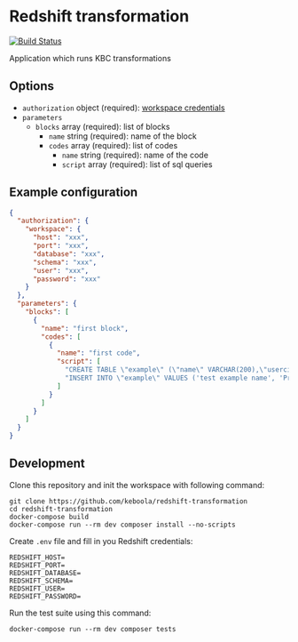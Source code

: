 # Redshift transformation

[![Build Status](https://travis-ci.com/keboola/redshift-transformation.svg?branch=master)](https://travis-ci.com/keboola/snowflake-transformation)

Application which runs KBC transformations

## Options

- `authorization` object (required): [workspace credentials](https://developers.keboola.com/extend/common-interface/folders/#exchanging-data-via-workspace)
- `parameters`
    - `blocks` array (required): list of blocks
        - `name` string (required): name of the block
        - `codes` array (required): list of codes
            - `name` string (required): name of the code
            - `script` array (required): list of sql queries

## Example configuration

```json
{
  "authorization": {
    "workspace": {
      "host": "xxx",
      "port": "xxx",
      "database": "xxx",
      "schema": "xxx",
      "user": "xxx",
      "password": "xxx"
    }
  },
  "parameters": {
    "blocks": [
      {
        "name": "first block",
        "codes": [
          {
            "name": "first code",
            "script": [
              "CREATE TABLE \"example\" (\"name\" VARCHAR(200),\"usercity\" VARCHAR(200));",
              "INSERT INTO \"example\" VALUES ('test example name', 'Prague'), ('test example name 2', 'Brno'), ('test example name 3', 'Ostrava')"
            ]
          }
        ]
      }
    ]
  }
}
```


## Development
 
Clone this repository and init the workspace with following command:

```
git clone https://github.com/keboola/redshift-transformation
cd redshift-transformation
docker-compose build
docker-compose run --rm dev composer install --no-scripts
```

Create `.env` file and fill in you Redshift credentials:
```
REDSHIFT_HOST=
REDSHIFT_PORT=
REDSHIFT_DATABASE=
REDSHIFT_SCHEMA=
REDSHIFT_USER=
REDSHIFT_PASSWORD=
```

Run the test suite using this command:

```
docker-compose run --rm dev composer tests
```
